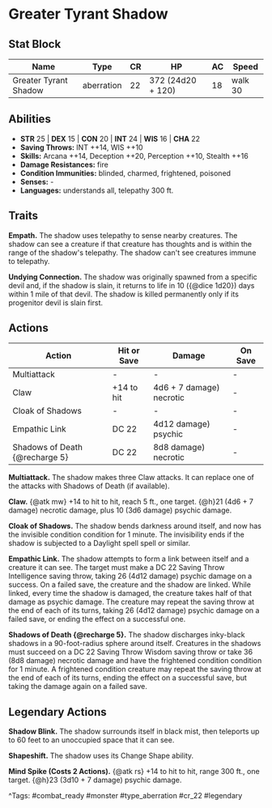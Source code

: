 # Greater Tyrant Shadow

## Stat Block

| Name | Type | CR | HP | AC | Speed |
|------|------|----|----|----|-------|
| Greater Tyrant Shadow | aberration | 22 | 372 (24d20 + 120) | 18 | walk 30 |

## Abilities

- **STR** 25 | **DEX** 15 | **CON** 20 | **INT** 24 | **WIS** 16 | **CHA** 22
- **Saving Throws:** INT ++14, WIS ++10  
- **Skills:** Arcana ++14, Deception ++20, Perception ++10, Stealth ++16  
- **Damage Resistances:** fire  
- **Condition Immunities:** blinded, charmed, frightened, poisoned  
- **Senses:** -  
- **Languages:** understands all, telepathy 300 ft.

## Traits

**Empath.** The shadow uses telepathy to sense nearby creatures. The shadow can see a creature if that creature has thoughts and is within the range of the shadow's telepathy. The shadow can't see creatures immune to telepathy.

**Undying Connection.** The shadow was originally spawned from a specific devil and, if the shadow is slain, it returns to life in 10 ({@dice 1d20}) days within 1 mile of that devil. The shadow is killed permanently only if its progenitor devil is slain first.


## Actions

| Action | Hit or Save | Damage | On Save |
|--------|--------------|--------|----------|
| Multiattack | - | - | - |
| Claw | +14 to hit | 4d6 + 7 damage) necrotic | - |
| Cloak of Shadows | - | - | - |
| Empathic Link | DC 22 | 4d12 damage) psychic | - |
| Shadows of Death {@recharge 5} | DC 22 | 8d8 damage) necrotic | - |

**Multiattack.** The shadow makes three Claw attacks. It can replace one of the attacks with Shadows of Death (if available).

**Claw.** {@atk mw} +14 to hit to hit, reach 5 ft., one target. {@h}21 (4d6 + 7 damage) necrotic damage, plus 10 (3d6 damage) psychic damage.

**Cloak of Shadows.** The shadow bends darkness around itself, and now has the invisible condition condition for 1 minute. The invisibility ends if the shadow is subjected to a Daylight spell spell or similar.

**Empathic Link.** The shadow attempts to form a link between itself and a creature it can see. The target must make a DC 22 Saving Throw Intelligence saving throw, taking 26 (4d12 damage) psychic damage on a success. On a failed save, the creature and the shadow are linked. While linked, every time the shadow is damaged, the creature takes half of that damage as psychic damage. The creature may repeat the saving throw at the end of each of its turns, taking 26 (4d12 damage) psychic damage on a failed save, or ending the effect on a successful one.

**Shadows of Death {@recharge 5}.** The shadow discharges inky-black shadows in a 90-foot-radius sphere around itself. Creatures in the shadows must succeed on a DC 22 Saving Throw Wisdom saving throw or take 36 (8d8 damage) necrotic damage and have the frightened condition condition for 1 minute. A frightened condition creature may repeat the saving throw at the end of each of its turns, ending the effect on a successful save, but taking the damage again on a failed save.

## Legendary Actions

**Shadow Blink.** The shadow surrounds itself in black mist, then teleports up to 60 feet to an unoccupied space that it can see.

**Shapeshift.** The shadow uses its Change Shape ability.

**Mind Spike (Costs 2 Actions).** {@atk rs} +14 to hit to hit, range 300 ft., one target. {@h}23 (3d10 + 7 damage) psychic damage.



^Tags: #combat_ready #monster #type_aberration #cr_22 #legendary